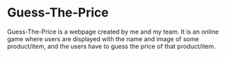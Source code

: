 # Guess-The-Price
Guess-The-Price is a webpage created by me and my team. It is an online game where users are displayed with the name and image of some product/item, and the users have to guess the price of that product/item.
